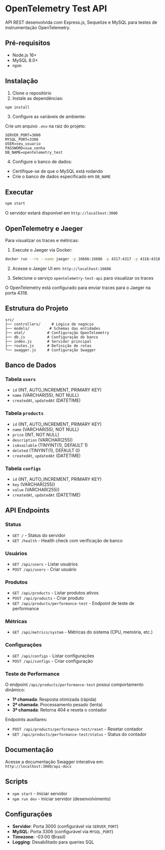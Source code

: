 # OpenTelemetry Test API

API REST desenvolvida com Express.js, Sequelize e MySQL para testes de instrumentação OpenTelemetry.

## Pré-requisitos

- Node.js 16+
- MySQL 8.0+
- npm

## Instalação

1. Clone o repositório
2. Instale as dependências:

```bash
npm install
```

3. Configure as variáveis de ambiente:

Crie um arquivo `.env` na raiz do projeto:

```env
SERVER_PORT=3000
MYSQL_PORT=3306
USER=seu_usuario
PASSWORD=sua_senha
DB_NAME=opentelemetry_test
```

4. Configure o banco de dados:

- Certifique-se de que o MySQL está rodando
- Crie o banco de dados especificado em `DB_NAME`

## Executar

```bash
npm start
```

O servidor estará disponível em `http://localhost:3000`

## OpenTelemetry e Jaeger

Para visualizar os traces e métricas:

1. Execute o Jaeger via Docker:

```bash
docker run --rm --name jaeger -p 16686:16686 -p 4317:4317 -p 4318:4318 -p 5778:5778 -p 9411:9411 cr.jaegertracing.io/jaegertracing/jaeger:2.8.0
```

2. Acesse o Jaeger UI em: `http://localhost:16686`

3. Selecione o serviço `opentelemetry-test-api` para visualizar os traces

O OpenTelemetry está configurado para enviar traces para o Jaeger na porta 4318.

## Estrutura do Projeto

```
src/
├── controllers/     # Lógica de negócio
├── models/         # Schemas das entidades
├── otel/          # Configuração OpenTelemetry
├── db.js          # Configuração do banco
├── index.js       # Servidor principal
├── routes.js      # Definição de rotas
└── swagger.js     # Configuração Swagger
```

## Banco de Dados

### Tabela `users`

- `id` (INT, AUTO_INCREMENT, PRIMARY KEY)
- `name` (VARCHAR(55), NOT NULL)
- `createdAt`, `updatedAt` (DATETIME)

### Tabela `products`

- `id` (INT, AUTO_INCREMENT, PRIMARY KEY)
- `name` (VARCHAR(55), NOT NULL)
- `price` (INT, NOT NULL)
- `description` (VARCHAR(255))
- `isAvailable` (TINYINT(1), DEFAULT 1)
- `deleted` (TINYINT(1), DEFAULT 0)
- `createdAt`, `updatedAt` (DATETIME)

### Tabela `configs`

- `id` (INT, AUTO_INCREMENT, PRIMARY KEY)
- `key` (VARCHAR(255))
- `value` (VARCHAR(255))
- `createdAt`, `updatedAt` (DATETIME)

## API Endpoints

### Status

- `GET /` - Status do servidor
- `GET /health` - Health check com verificação de banco

### Usuários

- `GET /api/users` - Listar usuários
- `POST /api/users` - Criar usuário

### Produtos

- `GET /api/products` - Listar produtos ativos
- `POST /api/products` - Criar produto
- `GET /api/products/performance-test` - Endpoint de teste de performance

### Métricas

- `GET /api/metrics/system` - Métricas do sistema (CPU, memória, etc.)

### Configurações

- `GET /api/configs` - Listar configurações
- `POST /api/configs` - Criar configuração

### Teste de Performance

O endpoint `/api/products/performance-test` possui comportamento dinâmico:

- **1ª chamada**: Resposta otimizada (rápida)
- **2ª chamada**: Processamento pesado (lenta)
- **3ª chamada**: Retorna 404 e reseta o contador

Endpoints auxiliares:

- `POST /api/products/performance-test/reset` - Resetar contador
- `GET /api/products/performance-test/status` - Status do contador

## Documentação

Acesse a documentação Swagger interativa em:
`http://localhost:3000/api-docs`

## Scripts

- `npm start` - Iniciar servidor
- `npm run dev` - Iniciar servidor (desenvolvimento)

## Configurações

- **Servidor**: Porta 3000 (configurável via `SERVER_PORT`)
- **MySQL**: Porta 3306 (configurável via `MYSQL_PORT`)
- **Timezone**: -03:00 (Brasil)
- **Logging**: Desabilitado para queries SQL

